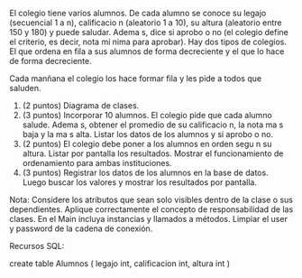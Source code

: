 El colegio tiene varios alumnos. De cada alumno se conoce su legajo (secuencial 1 a n),
calificacio n (aleatorio 1 a 10), su altura (aleatorio entre 150 y 180) y puede saludar. Adema s,
dice si aprobo o no (el colegio define el criterio, es decir, nota mí nima para aprobar).
Hay dos tipos de colegios. El que ordena en fila a sus alumnos de forma decreciente y el que
lo hace de forma decreciente.

Cada manñana el colegio los hace formar fila y les pide a todos que saluden.

1. (2 puntos) Diagrama de clases.
2. (3 puntos) Incorporar 10 alumnos. El colegio pide que cada alumno salude. Adema s,
obtener el promedio de su calificacio n, la nota ma s baja y la ma s alta. Listar los datos
de los alumnos y si aprobo o no.
3. (2 puntos) El colegio debe poner a los alumnos en orden segu n su altura. Listar por
pantalla los resultados. Mostrar el funcionamiento de ordenamiento para ambas
instituciones.
4. (3 puntos) Registrar los datos de los alumnos en la base de datos. Luego buscar los
valores y mostrar los resultados por pantalla.

Nota:
Considere los atributos que sean solo visibles dentro de la clase o sus dependientes.
Aplique correctamente el concepto de responsabilidad de las clases.
En el Main incluya instancias y llamados a métodos.
Limpiar el user y password de la cadena de conexión.


Recursos SQL:

create table Alumnos
(
legajo int,
calificacion int,
altura int
)